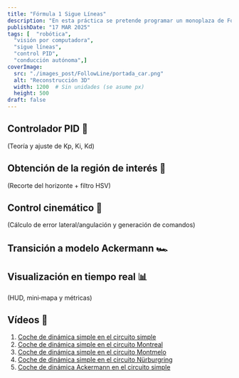 ```yaml
---
title: "Fórmula 1 Sigue Líneas"
description: "En esta práctica se pretende programar un monoplaza de Fórmula 1 virtual para que siga de forma autónoma la línea central de un circuito utilizando un controlador proporcional, integral y derivativo (PID). El reto combina visión artificial y control cinemático para mantener el coche en la trayectoria óptima y completar la vuelta en el menor tiempo posible, modificando tanto su velocidad como el ángulo de giro."
publishDate: "17 MAR 2025"
tags: [  "robótica",
  "visión por computadora",
  "sigue líneas",
  "control PID",
  "conducción autónoma",]
coverImage:
  src: "./images_post/FollowLine/portada_car.png"
  alt: "Reconstrucción 3D"
  width: 1200  # Sin unidades (se asume px)
  height: 500
draft: false
---
```


## Controlador PID 🔧
(Teoría y ajuste de Kp, Ki, Kd)

## Obtención de la región de interés 🎯
(Recorte del horizonte + filtro HSV)

## Control cinemático 🚗
(Cálculo de error lateral/angulación y generación de comandos)

## Transición a modelo Ackermann 🏎️

## Visualización en tiempo real 📊
(HUD, mini‐mapa y métricas)

## Vídeos 🎥
1. [Coche de dinámica simple en el circuito simple](https://youtu.be/JZIK89bfv90)
2. [Coche de dinámica simple en el circuito Montreal](https://youtu.be/BtUnzcoujMU)
3. [Coche de dinámica simple en el circuito Montmelo](https://youtu.be/Asdo_OwhfH4)
4. [Coche de dinámica simple en el circuito Nürburgring](https://youtu.be/_HtSosXdhNs)
5. [Coche de dinámica Ackermann en el circuito simple](https://youtu.be/53Szezdb8bA)